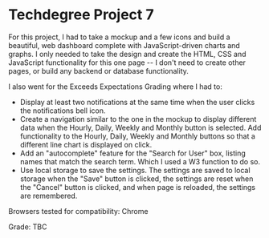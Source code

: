 # Techdegree Project 7

For this project, I had to take a mockup and a few icons and build a beautiful, web dashboard complete with JavaScript-driven charts and graphs. I only needed to take the design and create the HTML, CSS and JavaScript functionality for this one page -- I don't need to create other pages, or build any backend or database functionality.

I also went for the Exceeds Expectations Grading where I had to:

- Display at least two notifications at the same time when the user clicks the notifications bell icon.
- Create a navigation similar to the one in the mockup to display different data when the Hourly, Daily, Weekly and Monthly button is selected. Add functionality to the Hourly, Daily, Weekly and Monthly buttons so that a different line chart is displayed on click.
- Add an "autocomplete" feature for the "Search for User" box, listing names that match the search term. Which I used a W3 function to do so.
- Use local storage to save the settings. The settings are saved to local storage when the "Save" button is clicked, the settings are reset when the "Cancel" button is clicked, and when page is reloaded, the settings are remembered.

Browsers tested for compatibility:
Chrome

Grade: TBC